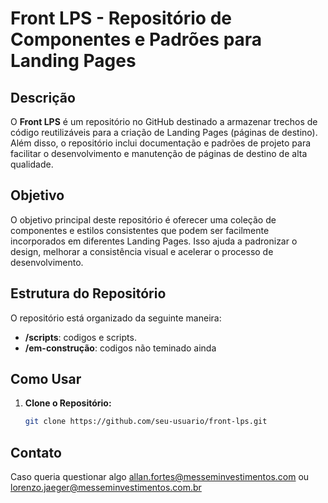 # Front LPS - Repositório de Componentes e Padrões para Landing Pages

## Descrição
O **Front LPS** é um repositório no GitHub destinado a armazenar trechos de código reutilizáveis para a criação de Landing Pages (páginas de destino). Além disso, o repositório inclui documentação e padrões de projeto para facilitar o desenvolvimento e manutenção de páginas de destino de alta qualidade.

## Objetivo
O objetivo principal deste repositório é oferecer uma coleção de componentes e estilos consistentes que podem ser facilmente incorporados em diferentes Landing Pages. Isso ajuda a padronizar o design, melhorar a consistência visual e acelerar o processo de desenvolvimento.

## Estrutura do Repositório
O repositório está organizado da seguinte maneira:

- **/scripts**: codigos e scripts.
- **/em-construção**: codigos não teminado ainda

## Como Usar
1. **Clone o Repositório:**
   ```bash
   git clone https://github.com/seu-usuario/front-lps.git

## Contato
Caso queria questionar algo allan.fortes@messeminvestimentos.com ou lorenzo.jaeger@messeminvestimentos.com.br

